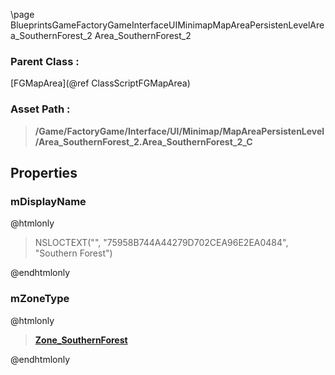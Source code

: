 \page BlueprintsGameFactoryGameInterfaceUIMinimapMapAreaPersistenLevelArea_SouthernForest_2 Area_SouthernForest_2
### Parent Class :
[FGMapArea](@ref ClassScriptFGMapArea)
### Asset Path :
<b><blockquote>/Game/FactoryGame/Interface/UI/Minimap/MapAreaPersistenLevel/Area_SouthernForest_2.Area_SouthernForest_2_C</blockquote></b>
## Properties

### mDisplayName
@htmlonly
<blockquote>NSLOCTEXT("", "75958B744A44279D702CEA96E2EA0484", "Southern Forest")</blockquote>
@endhtmlonly

### mZoneType
@htmlonly
<b><a href="_blueprints_game_factory_game-shared_audio_music_zone__southern_forest.html"><blockquote>Zone_SouthernForest</blockquote></a></b>
@endhtmlonly

